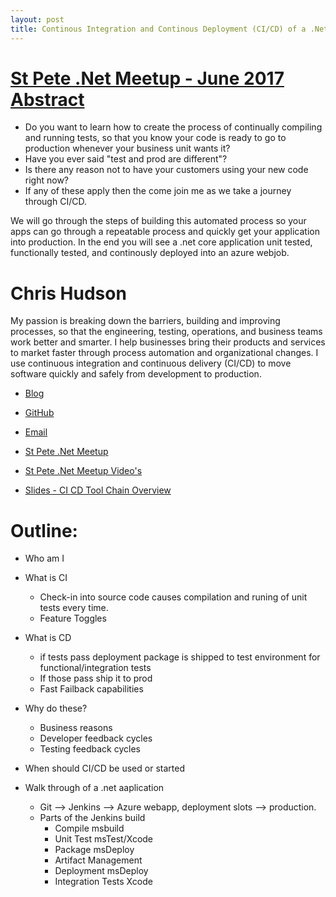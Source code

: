 ```yaml
---
layout: post
title: Continous Integration and Continous Deployment (CI/CD) of a .Net Core app using Jenkins and Azure.
---
```

# [St Pete .Net Meetup - June 2017 Abstract](https://www.meetup.com/St-Pete-NET-Meetup/)
- Do you want to learn how to create the process of continually compiling and running tests, so that you know your code is ready to go to production whenever your business unit wants it?
- Have you ever said "test and prod are different"?
- Is there any reason not to have your customers using your new code right now?
- If any of these apply then the come join me as we take a journey through CI/CD.

We will go through the steps of building this automated process so your apps can go through a repeatable process and quickly get your application into production. In the end you will see a .net core application unit tested, functionally tested, and continously deployed  into an azure webjob. 

# Chris Hudson
My passion is breaking down the barriers, building and improving processes, so that the engineering, testing, operations, and business teams work better and smarter. I help businesses bring their products and services to market faster through process automation and organizational changes. I use continuous integration and continuous delivery (CI/CD) to move software quickly and safely from development to production.
	
- [Blog](HTTPS://chudson121.github.io)
- [GitHub](https://github.com/chudson121)
- [Email](chudson121@hotmail.com)

- [St Pete .Net Meetup](https://www.meetup.com/St-Pete-NET-Meetup/)
- [St Pete .Net Meetup Video's](https://www.youtube.com/channel/UC_kdG2Reanc7Bo3K0XOYZ-g)
- [Slides - CI CD Tool Chain Overview]({{site.url}}/Files/cicdToolChain.pptx)
	
# Outline:
- Who am I
- What is CI
	- Check-in into source code causes compilation and runing of unit tests every time. 
	- Feature Toggles

- What is CD
	- if tests pass deployment package is shipped to test environment for functional/integration tests
	- If those pass ship it to prod
	- Fast Failback capabilities
		
- Why do these?
	- Business reasons
	- Developer feedback cycles
	- Testing feedback cycles

- When should CI/CD be used or started

- Walk through of a .net aaplication
	- Git --> Jenkins --> Azure webapp, deployment slots --> production.
	- Parts of the Jenkins build
		- Compile
			msbuild
		- Unit Test
			msTest/Xcode
		- Package
			msDeploy
		- Artifact Management
		- Deployment
			msDeploy
		- Integration Tests
			Xcode

